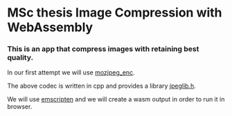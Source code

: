 # MSc thesis Image Compression with WebAssembly



### This is an app that compress images with retaining best quality.

In our first attempt we will use [mozjpeg_enc](https://github.com/mozilla/mozjpeg).

The above codec is written in cpp and provides a library [jpeglib.h](https://dev.w3.org/Amaya/libjpeg/jpeglib.h). 

We will use [emscripten](https://emscripten.org/) and we will create a wasm output in order to run it in browser.


